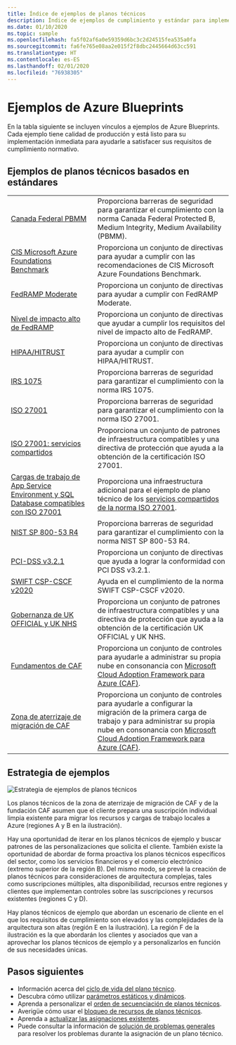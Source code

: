 ```yaml
---
title: Índice de ejemplos de planos técnicos
description: Índice de ejemplos de cumplimiento y estándar para implementar entornos, directivas y las bases de Cloud Adoption Framework con Azure Blueprints.
ms.date: 01/10/2020
ms.topic: sample
ms.openlocfilehash: fa5f02af6a0e59359d6bc3c2d24515fea535a0fa
ms.sourcegitcommit: fa6fe765e08aa2e015f2f8dbc2445664d63cc591
ms.translationtype: HT
ms.contentlocale: es-ES
ms.lasthandoff: 02/01/2020
ms.locfileid: "76938305"
---
```

# <a name="azure-blueprints-samples"></a>Ejemplos de Azure Blueprints

En la tabla siguiente se incluyen vínculos a ejemplos de Azure Blueprints. Cada ejemplo tiene calidad de producción y está listo para su implementación inmediata para ayudarle a satisfacer sus requisitos de cumplimiento normativo.

## <a name="standards-based-blueprint-samples"></a>Ejemplos de planos técnicos basados en estándares

|  |  |
|---------|---------|
| [Canada Federal PBMM](./canada-federal-pbmm/index.md) | Proporciona barreras de seguridad para garantizar el cumplimiento con la norma Canada Federal Protected B, Medium Integrity, Medium Availability (PBMM). |
| [CIS Microsoft Azure Foundations Benchmark](./cis-azure-1.1.0/index.md)| Proporciona un conjunto de directivas para ayudar a cumplir con las recomendaciones de CIS Microsoft Azure Foundations Benchmark. |
| [FedRAMP Moderate](./fedramp-m/index.md) | Proporciona un conjunto de directivas para ayudar a cumplir con FedRAMP Moderate. |
| [Nivel de impacto alto de FedRAMP](./fedramp-h/index.md) | Proporciona un conjunto de directivas que ayudar a cumplir los requisitos del nivel de impacto alto de FedRAMP. |
| [HIPAA/HITRUST](./HIPAA-HITRUST/index.md) | Proporciona un conjunto de directivas para ayudar a cumplir con HIPAA/HITRUST. |
| [IRS 1075](./irs-1075/index.md) | Proporciona barreras de seguridad para garantizar el cumplimiento con la norma IRS 1075.|
| [ISO 27001](./iso27001/index.md) | Proporciona barreras de seguridad para garantizar el cumplimiento con la norma ISO 27001. |
| [ISO 27001: servicios compartidos](./iso27001-shared/index.md) | Proporciona un conjunto de patrones de infraestructura compatibles y una directiva de protección que ayuda a la obtención de la certificación ISO 27001. |
| [Cargas de trabajo de App Service Environment y SQL Database compatibles con ISO 27001](./iso27001-ase-sql-workload/index.md) | Proporciona una infraestructura adicional para el ejemplo de plano técnico de los [servicios compartidos de la norma ISO 27001](./iso27001-shared/index.md). |
| [NIST SP 800-53 R4](./nist-sp-800-53-rev4/index.md) | Proporciona barreras de seguridad para garantizar el cumplimiento con la norma NIST SP 800-53 R4. |
| [PCI-DSS v3.2.1](./pci-dss-3.2.1/index.md) | Proporciona un conjunto de directivas que ayuda a lograr la conformidad con PCI DSS v3.2.1. |
| [SWIFT CSP-CSCF v2020](./swift-2020/index.md) | Ayuda en el cumplimiento de la norma SWIFT CSP-CSCF v2020. |
| [Gobernanza de UK OFFICIAL y UK NHS](./ukofficial/index.md) | Proporciona un conjunto de patrones de infraestructura compatibles y una directiva de protección que ayuda a la obtención de la certificación UK OFFICIAL y UK NHS. |
| [Fundamentos de CAF](./caf-foundation/index.md) | Proporciona un conjunto de controles para ayudarle a administrar su propia nube en consonancia con [Microsoft Cloud Adoption Framework para Azure (CAF)](/azure/architecture/cloud-adoption/governance/journeys/index). |
| [Zona de aterrizaje de migración de CAF](./caf-migrate-landing-zone/index.md) | Proporciona un conjunto de controles para ayudarle a configurar la migración de la primera carga de trabajo y para administrar su propia nube en consonancia con [Microsoft Cloud Adoption Framework para Azure (CAF)](/azure/architecture/cloud-adoption/migrate/index). |

## <a name="samples-strategy"></a>Estrategia de ejemplos

![Estrategia de ejemplos de planos técnicos](../media/blueprint-samples-strategy.png)

Los planos técnicos de la zona de aterrizaje de migración de CAF y de la fundación CAF asumen que el cliente prepara una suscripción individual limpia existente para migrar los recursos y cargas de trabajo locales a Azure
(regiones A y B en la ilustración).  

Hay una oportunidad de iterar en los planos técnicos de ejemplo y buscar patrones de las personalizaciones que solicita el cliente. También existe la oportunidad de abordar de forma proactiva los planos técnicos específicos del sector, como los servicios financieros y el comercio electrónico (extremo superior de la región B). Del mismo modo, se prevé la creación de planos técnicos para consideraciones de arquitectura complejas, tales como suscripciones múltiples, alta disponibilidad, recursos entre regiones y clientes que implementan controles sobre las suscripciones y recursos existentes (regiones C y D).

Hay planos técnicos de ejemplo que abordan un escenario de cliente en el que los requisitos de cumplimiento son elevados y las complejidades de la arquitectura son altas (región E en la ilustración). La región F de la ilustración es la que abordarán los clientes y asociados que van a aprovechar los planos técnicos de ejemplo y a personalizarlos en función de sus necesidades únicas.

## <a name="next-steps"></a>Pasos siguientes

- Información acerca del [ciclo de vida del plano técnico](../concepts/lifecycle.md).
- Descubra cómo utilizar [parámetros estáticos y dinámicos](../concepts/parameters.md).
- Aprenda a personalizar el [orden de secuenciación de planos técnicos](../concepts/sequencing-order.md).
- Averigüe cómo usar el [bloqueo de recursos de planos técnicos](../concepts/resource-locking.md).
- Aprenda a [actualizar las asignaciones existentes](../how-to/update-existing-assignments.md).
- Puede consultar la información de [solución de problemas generales](../troubleshoot/general.md) para resolver los problemas durante la asignación de un plano técnico.
